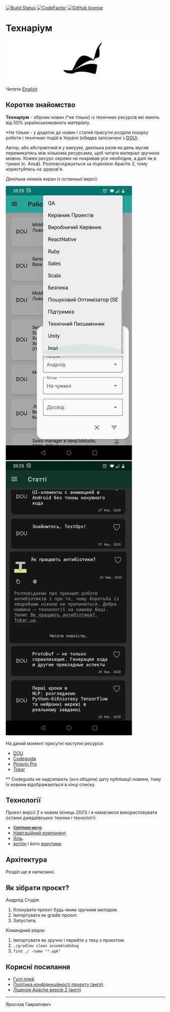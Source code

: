 [![Build Status](https://travis-ci.com/YaroslavHavrylovych/technical_news.svg?branch=development)](https://travis-ci.com/github/YaroslavHavrylovych/technical_news)
[![CodeFactor](https://www.codefactor.io/repository/github/yaroslavhavrylovych/technical_news/badge)](https://www.codefactor.io/repository/github/yaroslavhavrylovych/technical_news)
[![GitHub license](https://img.shields.io/badge/license-Apache%20License%202.0-blue.svg?style=flat)](https://www.apache.org/licenses/LICENSE-2.0)

# Технаріум

[![Technarium](./readme_files/technarium_logo.png)](https://play.google.com/store/apps/details?id=com.gmail.yaroslavlancelot.technarium)

*Читати [English](README.md)*

## Коротке знайомство

**Технаріум** - збірник новин (\*не тільки) із технічних ресурсів які мають від 50% українськомовного матеріалу.

\*Не тільки - у додаток до новин і статей присутні розділи пошуку роботи і технічних
подій в Україні (обидва запозичені з [DOU](https://dou.ua/?switch_lang=uk)).

Автор, або абстрактний я у вакуумі, декілька разів на день мусив перемикатись
між кількома ресурсами, щоб читати матеріал зручною мовою. Кожен ресурс окремо
не покривав усе необхідне, а далі як в тумані (с. Альф). 
Розповсюджується за ліцензією Apache 2, тому користуйтесь на здоров'я.

Декілька знімків екран із останньої версії:

![screen\_1](./readme_files/screens/screen_1.jpg)
![screen\_2](./readme_files/screens/screen_2.jpg)

На даний момент присутні наступні ресурси:
- [DOU](https://dou.ua/?switch_lang=uk)
- [Codeguida](https://codeguida.com/)
- [Pingvin Pro](https://pingvin.pro/)
- [Tokar](https://tokar.ua/)

\*\* Codeguida не надсилають (хоч обіцяли) дату публікації новини,
тому їх новини відображаються в кінці списку.

## Технології

Проєкт версії 2 є новим (кінець 2021) і я намагаюся використовувати останні джедаївських
техніки і технології:

- [~~Світлові мечі~~](https://uk.wikipedia.org/wiki/%D0%A1%D0%B2%D1%96%D1%82%D0%BB%D0%BE%D0%B2%D0%B8%D0%B9_%D0%BC%D0%B5%D1%87).
- [Навігаційний компонент](https://developer.android.com/guide/navigation/navigation-getting-started).
- [Хіль](https://developer.android.com/training/dependency-injection/hilt-android).
- [котлін](https://developer.android.com/kotlin) і його [корутини](https://kotlinlang.org/docs/reference/coroutines-overview.html).

## Архітектура

Розділ ще в написанні.

## Як зібрати проєкт?

Андроїд Студія:

1. Клонувати проєкт будь-яким зручним методом.
2. Імпортувати як gradle проєкт.
3. Запустити.

Командний рядок:

1. Імпортувати як зручно і перейти у теку з проєктом.
2. `./gradlew clean assembleDebug`
3. `find ./ -name "*.apk"`

## Корисні посилання

- [Гугл плей](https://play.google.com/store/apps/details?id=com.gmail.yaroslavlancelot.technarium).
- [Політика конфіденційності проєкту (англ)](https://github.com/YaroslavHavrylovych/technical_news/wiki/privacy_policy).
- [Ліцензія Apache версія 2 (англ)](LICENSE)

---------------------------------------
Ярослав Гаврилович
